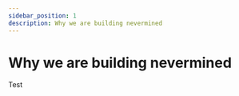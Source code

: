 ```yaml
---
sidebar_position: 1
description: Why we are building nevermined
---
```


# Why we are building nevermined

Test
